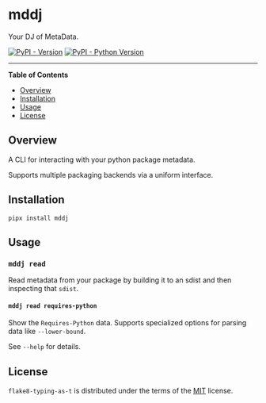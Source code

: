 # mddj

Your DJ of MetaData.

[![PyPI - Version](https://img.shields.io/pypi/v/mddj.svg)](https://pypi.org/project/mddj)
[![PyPI - Python Version](https://img.shields.io/pypi/pyversions/mddj.svg)](https://pypi.org/project/mddj)

-----

**Table of Contents**

- [Overview](#overview)
- [Installation](#installation)
- [Usage](#usage)
- [License](#license)

## Overview

A CLI for interacting with your python package metadata.

Supports multiple packaging backends via a uniform interface.

## Installation

```console
pipx install mddj
```

## Usage

### `mddj read`

Read metadata from your package by building it to an sdist and then inspecting
that `sdist`.

#### `mddj read requires-python`

Show the `Requires-Python` data. Supports specialized options for parsing data
like `--lower-bound`.

See `--help` for details.

## License

`flake8-typing-as-t` is distributed under the terms of the [MIT](https://spdx.org/licenses/MIT.html) license.
